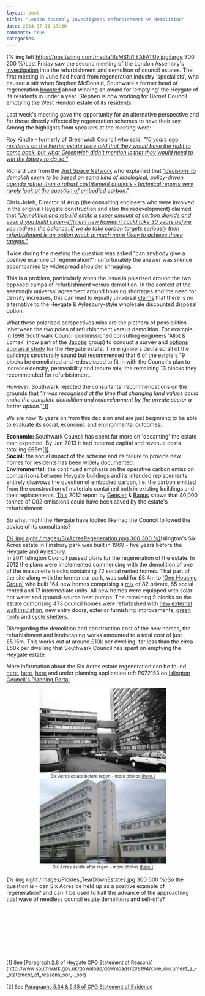 ```yaml
---
layout: post
title: "London Assembly investigates refurbishment vs demolition"
date: 2014-07-11 17:30
comments: true
categories: 
---
```

{% img left https://pbs.twimg.com/media/BsMSNi1IEAEATUy.jpg:large 300 200 %}Last Friday saw the second meeting of the London Assembly's [investigation](https://www.london.gov.uk/mayor-assembly/london-assembly/investigations/demolition-and-refurbishment-of-social-housing-estates-in-london) into the refurbishment and demoliton of council estates. The first meeting in June had heard from regeneration industry 'specialists', who caused a stir when Stephen McDonald, Southwark's former head of regeneration [boasted](https://www.youtube.com/watch?v=C-olUu1wHqA&feature=youtu.be&t=1h6m16s) about winning an award for 'emptying' the Heygate of its residents in under a year. Stephen is now working for Barnet Council emptying the West Hendon estate of its residents.

Last week's meeting gave the opportunity for an alternative perspective and for those directly affected by regeneration schemes to have their say. Among the highlights from speakers at the meeting were:

Roy Kindle - formerly of Greenwich Council who said: [_"10 years ago residents on the Ferrier estate were told that they would have the right to come back, but what Greenwich didn't mention is that they would need to win the lottery to do so."_](http://youtu.be/laCg-kfcpIE?t=1h6m33s)

Richard Lee from the [Just Space Network](http://justspace.org.uk/) who explained that [_"decisions to demolish seem to be based on some kind of ideological, policy-driven agenda rather than a robust cost/benefit analysis - technical reports very rarely look at the question of embodied carbon."_](http://youtu.be/laCg-kfcpIE?t=1h21m44s)

Chris Jofeh, Director of Arup (the consulting engineers who were involved in the original Heygate construction and also the redevelopment) claimed that [_"Demolition and rebuild emits a super amount of carbon dioxide and even if you build super-efficient new homes it could take 30 years before you redress the balance. If we do take carbon targets seriously then refurbishment is an option which is much more likely to achieve those targets."_](http://youtu.be/laCg-kfcpIE?t=1h50m15s)

Twice during the meeting the question was asked "can anybody give a positive example of regeneration?"; unfortunately the answer was silence accompanied by widespread shoulder shrugging.

This is a problem, particularly when the issue is polarised around the two opposed camps of refurbishment versus demolition. In the context of the seemingly universal agreement around housing shortages and the need for density increases, this can lead to equally universal [claims](http://www.theguardian.com/politics/davehillblog/2013/feb/13/elephant-and-castle-southwark-council-regeneration-rights-and-wrongs) that there is no alternative to the Heygate & Aylesbury-style wholesale discounted disposal option.

What these polarised perspectives miss are the plethora of possibilities inbetween the two poles of refurbishment versus demolition. For example, in 1998 Southwark Council commissioned consulting engineers 'Allot & Lomax' (now part of the [Jacobs](http://www.jacobs.com/) group) to conduct a survey and [options appraisal study](http://betterelephant.org/blog/2012/12/23/1998-southwark-housing-stock-survey/) for the Heygate estate. The engineers declared all of the buildings structurally sound but recommended that 6 of the estate's 19 blocks be demolished and redeveloped to fit in with the Council's plan to increase density, permeability and tenure mix; the remaining 13 blocks they recommended for refurbishment. 

However, Southwark rejected the consultants' recommendations on the grounds that _"it was recognised at the time that changing land values could make the complete demolition and redevelopment by the private sector a better option."_<a href="#footnote-1">[1]</a>  

We are now 15 years on from this decision and are just beginning to be able to evaluate its social, economic and environmental outcomes:

__Economic:__ Southwark Council has spent far more on 'decanting' the estate than expected. By Jan 2013 it had incurred capital and revenue costs totalling £65m<a href="#footnote-1">[1]</a>.  
__Social:__ the social impact of the scheme and its failure to provide new homes for residents has been widely [documented](http://heygate.github.io).  
__Environmental:__ the continued emphasis on the operative carbon emission comparisons between Heygate buildings and its intended replacements entirely disavows the question of embodied carbon, i.e. the carbon emitted from the construction of materials contained both in existing buildings and their replacements. [This](http://heygateestate.wordpress.com) 2012 report by [Gensler](http://gensler.com) & [Baqus](http://baqus.co.uk) shows that 40,000 tonnes of C02 emissions could have been saved by the estate's refurbishment.


So what might the Heygate have looked like had the Council followed the advice of its consultants? 

[{% img right /images/SixAcresRegeneration.png 300 300 %}](/images/SixAcresRegeneration.png)Islington's Six Acres estate in Finsbury park was built in 1969 - five years before the Heygate and Aylesbury.  
In 2011 Islington Council passed plans for the regeneration of the estate. In 2012 the plans were implemented commencing with the demolition of one of the maisonette blocks containing 72 social rented homes. That part of the site along with the former car park, was sold for £8.4m to ['One Housing Group'](http://onehousinggroup.co.uk) who built 164 new homes comprising a [mix](http://planning.islington.gov.uk/NorthgatePublicDocs/00195878.pdf) of 82 private, 65 social rented and 17 intermediate units. All new homes were equipped with solar hot water and ground-source heat pumps. The remaining 9 blocks on the estate comprising 473 council homes were refurbished with [new external wall insulation](http://www.lawtechltd.co.uk/Project_Tollington.aspx), new entry doors, exterior furnishing improvements, [green roofs](http://www.langley.co.uk/asx/six_acres_case_study.pdf) and [cycle shelters](http://greenroofshelters.co.uk/green-roofed-cycle-shelters-for-islington/). 
  

Disregarding the demolition and construction cost of the new homes, the refurbishment and landscaping works amounted to a total cost of just £5.15m. This works out at around £10k per dwelling, far less than the circa £50k per dwelling that Southwark Council has spent on emptying the Heygate estate. 

More information about the Six Acres estate regeneration can be found [here](http://www.langley.co.uk/asx/six_acres_case_study_-_newsletter.pdf), [here](http://bit.ly/1ssLvV6), [here](http://www.langley.co.uk/asx/six_acres_case_study.pdf) and under planning application ref: P072153 on [Islington Council's Planning Portal](http://www.islington.gov.uk/services/planning/planninginisl/plan_interest/Pages/planning-search.aspx#header).


<center>
<div style="width:330px; font-size:80%; text-align:center;"><a href="https://www.flickr.com/photos/46360829@N03/sets/72157645684480295/"><img src="/images/sixacresbefore4.jpg" width="330" height="220"></a>Six Acres estate before regen - more photos <a href="https://www.flickr.com/photos/46360829@N03/sets/72157645684480295/">[here.]</a></div>
</center>

<center>
<div style="width:330px; font-size:80%; text-align:center;"><a href="https://www.flickr.com/photos/46360829@N03/sets/72157645684757965/"><img src="/images/sixacresafter.JPG" width="330" height="220"></a>Six Acres estate after regen - more photos <a href="https://www.flickr.com/photos/46360829@N03/sets/72157645684757965/">[here.]</a></div>
</center>
</br>
{% img right /images/Pickles_TearDownEstates.jpg 300 600 %}So the question is - can Six Acres be held up as a positive example of regeneration? and can it be used to halt the advance of the approaching tidal wave of needless council estate demolitons and sell-offs? 
</br>
</br>
</br>
</br>
</br>
</br>
</br>
</br>
</br>
<font size="2"><p id="footnote-1">[1] See [Paragraph 2.8 of Heygate CPO Statement of Reasons](http://www.southwark.gov.uk/download/downloads/id/8194/core_document_2_-_statement_of_reasons_sor_-_sor)</p></font>
 
<font size="2"><p id="footnote-1">[2] See [Paragraphs 5.34 & 5.35 of CPO Statement of Evidence](http://www.southwark.gov.uk/download/downloads/id/8171/proofs_of_evidence_%E2%80%93_jon_abbot_%E2%80%93_final_proof)</p></font>


